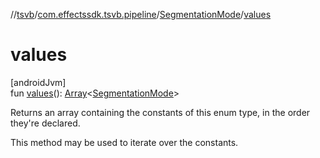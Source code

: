 //[tsvb](../../../index.md)/[com.effectssdk.tsvb.pipeline](../index.md)/[SegmentationMode](index.md)/[values](values.md)

# values

[androidJvm]\
fun [values](values.md)(): [Array](https://kotlinlang.org/api/latest/jvm/stdlib/kotlin-stdlib/kotlin/-array/index.html)&lt;[SegmentationMode](index.md)&gt;

Returns an array containing the constants of this enum type, in the order they're declared.

This method may be used to iterate over the constants.
